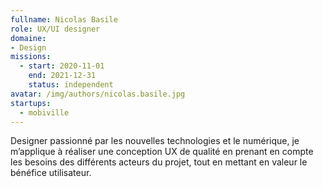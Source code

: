 ```yaml
---
fullname: Nicolas Basile
role: UX/UI designer
domaine:
- Design
missions:
  - start: 2020-11-01
    end: 2021-12-31
    status: independent
avatar: /img/authors/nicolas.basile.jpg
startups:
  - mobiville
---
```


Designer passionné par les nouvelles technologies et le numérique, je m’applique à réaliser une conception UX de qualité en prenant en compte les besoins des différents acteurs du projet, tout en mettant en valeur le bénéfice utilisateur.
